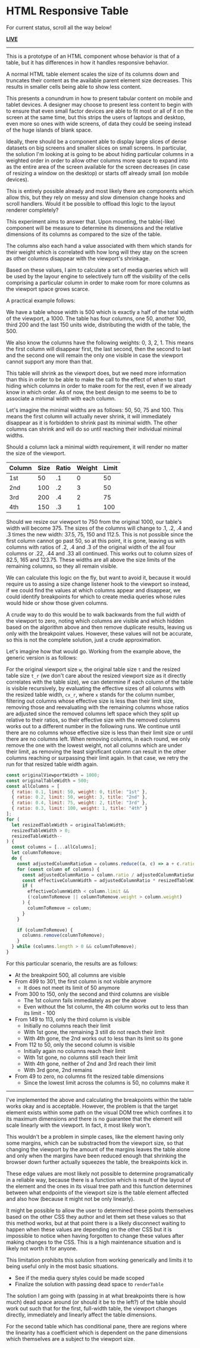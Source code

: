 # HTML Responsive Table

For current status, scroll all the way below!

[**LIVE**](https://tomashubelbauer.github.io/html-responsive-table/)

---

This is a prototype of an HTML component whose behavior is that of a table,
but it has differences in how it handles responsive behavior.

A normal HTML table element scales the size of its columns down and truncates
their content as the available parent element size decreases. This results in
smaller cells being able to show less content.

This presents a conundrum in how to present tabular content on mobile and tablet
devices. A designer may choose to present less content to begin with to ensure
that even small factor devices are able to fit most or all of it on the screen
at the same time, but this strips the users of laptops and desktop, even more so
ones with wide screens, of data they could be seeing instead of the huge islands
of blank space.

Ideally, there should be a component able to display large slices of dense
datasets on big screens and smaller slices on small screens. In particular, the
solution I'm looking at is going to be about hiding particular columns in a
weighted order in order to allow other columns more space to expand into as the
entire area of the screen available for the screen decreases (in case of resizing
a window on the desktop) or starts off already small (on mobile devices).

This is entirely possible already and most likely there are components which
allow this, but they rely on messy and slow dimension change hooks and scroll
handlers. Would it be possible to offload this logic to the layout renderer
completely?

This experiment aims to answer that. Upon mounting, the table(-like) component
will be measure to determine its dimensions and the relative dimensions of its
columns as compared to the size of the table.

The columns also each hand a value associated with them which stands for their
weight which is correlated with how long will they stay on the screen as other
columns disappear with the viewport's shrinkage.

Based on these values, I aim to calculate a set of media queries which will be
used by the layour engine to selectively turn off the visibility of the cells
comprising a particular column in order to make room for more columns as the
viewport space grows scarce.

A practical example follows:

We have a table whose width is 500 which is exactly a half of the total width
of the viewport, a 1000. The table has four columns, one 50, another 100,
third 200 and the last 150 units wide, distributing the width of the table,
the 500.

We also know the columns have the following weights: 0, 3, 2, 1.
This means the first column will disappear first, the last second, then the
second to last and the second one will remain the only one visible in case the
viewport cannot support any more than that.

This table will shrink as the viewport does, but we need more information than
this in order to be able to make the call to the effect of when to start hiding
which columns in order to make room for the rest, even if we already know in
which order. As of now, the best design to me seems to be to associate a minimal
width with each column.

Let's imagine the minimal widths are as follows: 50, 50, 75 and 100. This
means the first column will actually never shrink, it will immediately disappear
as it is forbidden to shrink past its minimal width. The other columns can shrink
and will do so until reaching their individual minimal widths.

Should a column lack a minimal width requirement, it will render no matter the
size of the viewport.

| Column | Size | Ratio | Weight | Limit |
| ------ | ---- | ----- | ------ | ----- |
| 1st    | 50   | .1    | 0      | 50    |
| 2nd    | 100  | .2    | 3      | 50    |
| 3rd    | 200  | .4    | 2      | 75    |
| 4th    | 150  | .3    | 1      | 100   |

Should we resize our viewport to 750 from the original 1000, our table's width
will become 375. The sizes of the columns will change to .1, .2, .4 and .3 times
the new width: 37.5, 75, 150 and 112.5. This is not possible since the first
column cannot go past 50, so at this point, it is gone, leaving us with columns
with ratios of .2, .4 and .3 of the original width of the all four columns or
.22, .44 and .33 all continued. This works out to column sizes of 82.5, 165 and
123.75. These widths are all above the size limits of the remaining columns, so
they all remain visible.

We can calculate this logic on the fly, but want to avoid it, because it would
require us to assing a size change listener hook to the viewport so instead, if
we could find the values at which columns appear and disappear, we could identify
breakpoints for which to create media queries whose rules would hide or show
those given columns.

A crude way to do this would be to walk backwards from the full width of the
viewport to zero, noting which columns are visible and which hidden based on the
algorithm above and then remove duplicate results, leaving us only with the
breakpoint values. However, these values will not be accurate, so this is not
the complete solution, just a crude approximation.

Let's imagine how that would go. Working from the example above, the generic
version is as follows:

For the original viewport size `w`, the original table size `t` and the
resized table size `t_r` (we don't care about the resized viewport size as it
directly correlates with the table size), we can determine if each column of the
table is visible recursively, by evaluating the effective sizes of all columns
with the resized table width, `cx_r`, where `x` stands for the column number,
filtering out columns whose effective size is less than their limit size,
removing those and reevaluating with the remaining columns whose ratios are
adjusted since the removed columns left space which they split up relative to
their ratios, so their effective size with the removed columns works out to a
different number in the following runs. We continue until there are no columns
whose effective size is less than their limit size or until there are no columns
left. When removing columns, in each round, we only remove the one with the
lowest weight, not all columns which are under their limit, as removing the
least significant column can result in the other columns reaching or surpassing
their limit again. In that case, we retry the run for that resized table width
again.

```js
const originalViewportWidth = 1000;
const originalTableWidth = 500;
const allColumns = [
  { ratio: 0.1, limit: 50, weight: 0, title: "1st" },
  { ratio: 0.2, limit: 50, weight: 3, title: "2nd" },
  { ratio: 0.4, limit: 75, weight: 2, title: "3rd" },
  { ratio: 0.3, limit: 100, weight: 1, title: "4th" }
];
for (
  let resizedTableWidth = originalTableWidth;
  resizedTableWidth > 0;
  resizedTableWidth--
) {
  const columns = [...allColumns];
  let columnToRemove;
  do {
    const adjustedColumnRatioSum = columns.reduce((a, c) => a + c.ratio, 0);
    for (const column of columns) {
      const adjustedColumnRatio = column.ratio / adjustedColumnRatioSum;
      const effectiveColumnWidth = adjustedColumnRatio * resizedTableWidth;
      if (
        effectiveColumnWidth < column.limit &&
        (!columnToRemove || columnToRemove.weight > column.weight)
      ) {
        columnToRemove = column;
      }
    }

    if (columnToRemove) {
      columns.remove(columnToRemove);
    }
  } while (columns.length > 0 && columnToRemove);
}
```

For this particular scenario, the results are as follows:

- At the breakpoint 500, all columns are visible
- From 499 to 301, the first column is not visible anymore
  - It does not meet its limit of 50 anymore
- From 300 to 150, only the second and third columns are visible
  - The 1st column fails immediately as per the above
  - Even without the 1st column, the 4th column works out to less than its limit - 100
- From 149 to 113, only the third column is visible
  - Initially no columns reach their limit
  - With 1st gone, the remaining 3 still do not reach their limit
  - With 4th gone, the 2nd works out to less than its limit so its gone
- From 112 to 50, only the second column is visible
  - Initially again no columns reach their limit
  - With 1st gone, no columns still reach their limit
  - With 4th gone, neither of 2nd and 3rd reach their limit
  - With 3rd gone, 2nd remains
- From 49 to zero, no columns fit the resized table dimensions
  - Since the lowest limit across the columns is 50, no columns make it

---

I've implemented the above and calculating the breakpoints within the table works
okay and is acceptable. However, the problem is that the target element exists
within some path on the visual DOM tree which confines it to its maximum dimensions
and there is no guarantee that the element will scale linearly with the viewport.
In fact, it most likely won't.

This wouldn't be a problem in simple cases, like the element having only some
margins, which can be substracted from the viewport size, so that changing the
viewport by the amount of the margins leaves the table alone and only when the
margins have been reduced enough that shrinking the browser down further actually
squeezes the table, the breakpoints kick in.

These edge values are most likely not possible to determine programatically in a
reliable way, because there is a function which is result of the layout of the
element and the ones in its visual tree path and this function determines between
what endpoints of the viewport size is the table element affected and also how
(because it might not be only linearly).

It might be possible to allow the user to determined these points themselves based
on the other CSS they author and let them set these values so that this method
works, but at that point there is a likely disconnect waiting to happen when these
values are depending on the other CSS but it is impossible to notice when having
forgotten to change these values after making changes to the CSS. This is a high
maintenance situation and is likely not worth it for anyone.

This limitation prohibits this solution from working generically and limits it to
being useful only in the most basic situations.

- See if the media query styles could be made scoped
- Finalize the solution with passing dead space to `renderTable`

The solution I am going with (passing in at what breakpoints there is how much)
dead space around (or should it be to the left?) of the table should work out
such that for the first, full-width table, the viewport changes directly,
immediately and linearly affect the table dimensions.

For the second table which has conditional pane, there are regions where the
linearity has a coefficient which is dependent on the pane dimensions which
themselves are a subject to the viewport size.
